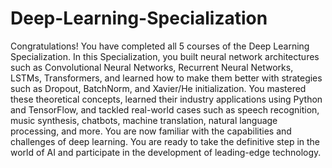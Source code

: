 # Deep-Learning-Specialization
Congratulations! You have completed all 5 courses of the Deep
Learning Specialization. In this Specialization, you built neural network
architectures such as Convolutional Neural Networks, Recurrent
Neural Networks, LSTMs, Transformers, and learned how to make
them better with strategies such as Dropout, BatchNorm, and
Xavier/He initialization. You mastered these theoretical concepts,
learned their industry applications using Python and TensorFlow, and
tackled real-world cases such as speech recognition, music synthesis,
chatbots, machine translation, natural language processing, and more.
You are now familiar with the capabilities and challenges of deep
learning. You are ready to take the definitive step in the world of AI
and participate in the development of leading-edge technology.
